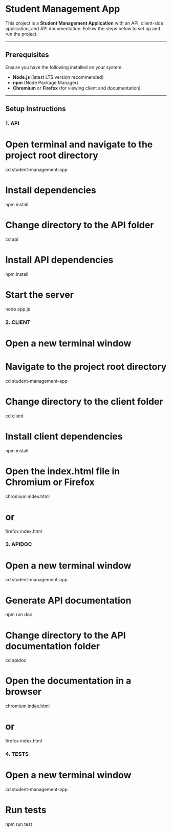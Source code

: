 # Student Management App  

This project is a **Student Management Application** with an API, client-side application, and API documentation. Follow the steps below to set up and run the project.

---

## Prerequisites  
Ensure you have the following installed on your system:  
- **Node.js** (latest LTS version recommended)  
- **npm** (Node Package Manager)  
- **Chromium** or **Firefox** (for viewing client and documentation)  

---

## Setup Instructions  

### 1. API  

# Open terminal and navigate to the project root directory
cd student-management-app  

# Install dependencies
npm install  

# Change directory to the API folder
cd api  

# Install API dependencies
npm install  

# Start the server
node app.js



### 2. CLIENT

# Open a new terminal window
# Navigate to the project root directory
cd student-management-app  

# Change directory to the client folder
cd client  

# Install client dependencies
npm install  

# Open the index.html file in Chromium or Firefox
chromium index.html  
# or
firefox index.html









### 3. APIDOC

# Open a new terminal window
cd student-management-app  

# Generate API documentation
npm run doc  

# Change directory to the API documentation folder
cd apidoc  

# Open the documentation in a browser
chromium index.html  
# or
firefox index.html


### 4. TESTS

# Open a new terminal window
cd student-management-app  

# Run tests
npm run test